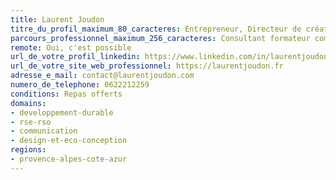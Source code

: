 ```yaml
---
title: Laurent Joudon
titre_du_profil_maximum_80_caracteres: Entrepreneur, Directeur de création et de communication atypique pour projets inclusifs RSE. Consultant, Rédacteur, Créateur d'identité et communication visuelle, indépendant et engagé
parcours_professionnel_maximum_256_caracteres: Consultant formateur communication et identité visuelle, design et eco-conception, ComForGood · Freelance -  Organisation événementielle  Reboot! · Indépendant
remote: Oui, c'est possible
url_de_votre_profil_linkedin: https://www.linkedin.com/in/laurentjoudon/
url_de_votre_site_web_professionnel: https://laurentjoudon.fr
adresse_e_mail: contact@laurentjoudon.com
numero_de_telephone: 0622212259
conditions: Repas offerts
domains:
- developpement-durable
- rse-rso
- communication
- design-et-eco-conception
regions:
- provence-alpes-cote-azur
---
```

